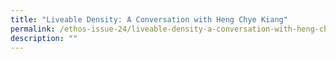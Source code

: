 ```yaml
---
title: "Liveable Density: A Conversation with Heng Chye Kiang"
permalink: /ethos-issue-24/liveable-density-a-conversation-with-heng-chye-kiang/
description: ""
---
```

